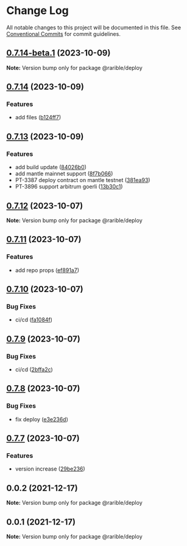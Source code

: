 # Change Log

All notable changes to this project will be documented in this file.
See [Conventional Commits](https://conventionalcommits.org) for commit guidelines.

## [0.7.14-beta.1](https://github.com/rariblecom/protocol-contracts/compare/v0.7.14-beta.0...v0.7.14-beta.1) (2023-10-09)

**Note:** Version bump only for package @rarible/deploy





## [0.7.14](https://github.com/rariblecom/protocol-contracts/compare/v0.7.13...v0.7.14) (2023-10-09)


### Features

* add files ([b124ff7](https://github.com/rariblecom/protocol-contracts/commit/b124ff739a6dfd54ad733fdbc0d793b48b5064cb))





## [0.7.13](https://github.com/rariblecom/protocol-contracts/compare/v0.7.12-beta.3...v0.7.13) (2023-10-09)


### Features

* add build update ([84026b0](https://github.com/rariblecom/protocol-contracts/commit/84026b0568153f9d2c1e1b0038b59e5f429c7281))
* add mantle mainnet support ([8f7b066](https://github.com/rariblecom/protocol-contracts/commit/8f7b066e58ec4d0603a6601d129c7e6ec73a6398))
* PT-3387 deploy contract on mantle testnet ([381ea93](https://github.com/rariblecom/protocol-contracts/commit/381ea93177151edf66390c0ca0a035417accc7e0))
* PT-3896 support arbitrum goerli ([13b30c1](https://github.com/rariblecom/protocol-contracts/commit/13b30c1424109ccea527da23c4a7117330f64044))





## [0.7.12](https://github.com/rariblecom/protocol-contracts/compare/v0.7.11...v0.7.12) (2023-10-07)

**Note:** Version bump only for package @rarible/deploy





## [0.7.11](https://github.com/rariblecom/protocol-contracts/compare/v0.7.10...v0.7.11) (2023-10-07)


### Features

* add repo props ([ef891a7](https://github.com/rariblecom/protocol-contracts/commit/ef891a7816d51c21b6e21e5cb52ee3557ecf9349))





## [0.7.10](https://github.com/rarible/protocol-contracts/compare/v0.7.9...v0.7.10) (2023-10-07)


### Bug Fixes

* ci/cd ([fa1084f](https://github.com/rarible/protocol-contracts/commit/fa1084f46ee4e12c945837cc417cf8be46ee441e))





## [0.7.9](https://github.com/rarible/protocol-contracts/compare/v0.7.8...v0.7.9) (2023-10-07)


### Bug Fixes

* ci/cd ([2bffa2c](https://github.com/rarible/protocol-contracts/commit/2bffa2cfe39ed051dd26405386a8c7f5c25fe127))





## [0.7.8](https://github.com/rarible/protocol-contracts/compare/v0.7.7-beta20...v0.7.8) (2023-10-07)


### Bug Fixes

* fix deploy ([e3e236d](https://github.com/rarible/protocol-contracts/commit/e3e236d8819a13c7c4aa4de94961bb3fedbda2f8))





## [0.7.7](https://github.com/rarible/protocol-contracts/compare/v0.3.0-beta7...v0.7.7) (2023-10-07)


### Features

* version increase ([29be236](https://github.com/rarible/protocol-contracts/commit/29be236fdfefbabf0922457a9fdc3e0a219088bd))





## 0.0.2 (2021-12-17)

**Note:** Version bump only for package @rarible/deploy





## 0.0.1 (2021-12-17)

**Note:** Version bump only for package @rarible/deploy
